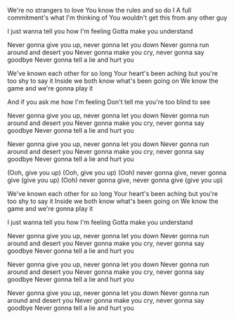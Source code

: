 We're no strangers to love
You know the rules and so do I
A full commitment's what I'm thinking of
You wouldn't get this from any other guy

I just wanna tell you how I'm feeling
Gotta make you understand

Never gonna give you up, never gonna let you down
Never gonna run around and desert you
Never gonna make you cry, never gonna say goodbye
Never gonna tell a lie and hurt you

We've known each other for so long
Your heart's been aching but you're too shy to say it
Inside we both know what's been going on
We know the game and we're gonna play it

And if you ask me how I'm feeling
Don't tell me you're too blind to see

Never gonna give you up, never gonna let you down
Never gonna run around and desert you
Never gonna make you cry, never gonna say goodbye
Never gonna tell a lie and hurt you


Never gonna give you up, never gonna let you down
Never gonna run around and desert you
Never gonna make you cry, never gonna say goodbye
Never gonna tell a lie and hurt you

(Ooh, give you up)
(Ooh, give you up)
(Ooh) never gonna give, never gonna give (give you up)
(Ooh) never gonna give, never gonna give (give you up)

We've known each other for so long
Your heart's been aching but you're too shy to say it
Inside we both know what's been going on
We know the game and we're gonna play it

I just wanna tell you how I'm feeling
Gotta make you understand

Never gonna give you up, never gonna let you down
Never gonna run around and desert you
Never gonna make you cry, never gonna say goodbye
Never gonna tell a lie and hurt you

Never gonna give you up, never gonna let you down
Never gonna run around and desert you
Never gonna make you cry, never gonna say goodbye
Never gonna tell a lie and hurt you

Never gonna give you up, never gonna let you down
Never gonna run around and desert you
Never gonna make you cry, never gonna say goodbye
Never gonna tell a lie and hurt you
